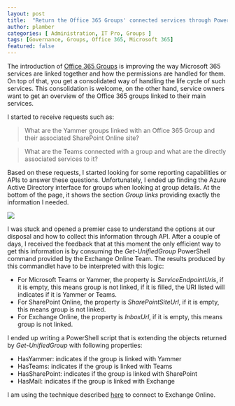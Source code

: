 ```yaml
---
layout: post
title:  "Return the Office 365 Groups' connected services through PowerShell"
author: plamber
categories: [ Administration, IT Pro, Groups ]
tags: [Governance, Groups, Office 365, Microsoft 365]
featured: false
---
```

The introduction of [Office 365 Groups](https://docs.microsoft.com/en-us/office365/admin/create-groups/office-365-groups?view=o365-worldwide) is improving the way Microsoft 365 services are linked together and how the permissions are handled for them. On top of that, you get a consolidated way of handling the life cycle of such services. This consolidation is welcome, on the other hand, service owners want to get an overview of the Office 365 groups linked to their main services.

I started to receive requests such as:
> What are the Yammer groups linked with an Office 365 Group and their associated SharePoint Online site?

> What are the Teams connected with a group and what are the directly associated services to it?

Based on these requests, I started looking for some reporting capabilities or APIs to answer these questions. Unfortunately, I ended up finding the Azure Active Directory interface for groups when looking at group details. At the bottom of the page, it shows the section *Group links* providing exactly the information I needed.

![](../../assets/images/2019-10-21-10-22-46.png)

I was stuck and opened a premier case to understand the options at our disposal and how to collect this information through API. After a couple of days, I received the feedback that at this moment the only efficient way to get this information is by consuming the *Get-UnifiedGroup* PowerShell command provided by the Exchange Online Team. 
The results produced by this commandlet have to be interpreted with this logic:
- For Microsoft Teams or Yammer, the property is *ServiceEndpointUris*, if it is empty, this means group is not linked, if it is filled, the URI listed will indicates if it is Yammer or Teams. 
- For SharePoint Online, the property is *SharePointSiteUrl*, if it is empty, this means group is not linked.
- For Exchange Online, the property is *InboxUrl*, if it is empty, this means group is not linked.

I ended up writing a PowerShell script that is extending the objects returned by *Get-UnifiedGroup* with following properties:
- HasYammer: indicates if the group is linked with Yammer
- HasTeams: indicates if the group is linked with Teams
- HasSharePoint: indicates if the group is linked with SharePoint 
- HasMail: indicates if the group is linked with Exchange

<script src="https://gist.github.com/plamber/0ec71d9fd3415190f0a315f0ab17b973.js"></script>

<div class="alert warning">
    I am using the technique described <a href="https://www.nubo.eu/Connect-to-Exchange-Online-through-PowerShell">here</a> to connect to Exchange Online.
</div>


